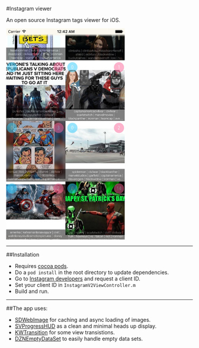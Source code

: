 #Instagram viewer

An open source Instagram tags viewer for iOS.

<img src="res/snap.jpg" width=320>

--------------------
##Installation

- Requires [cocoa pods](https://cocoapods.org).
- Do a `pod install` in the root directory to update dependencies.
- Go to [Instagram developers](https://www.instagram.com/developer/) and request a client ID.
- Set your client ID in `InstagramV2ViewController.m`
- Build and run.

--------------------

##The app uses:

- [SDWebImage](https://github.com/rs/SDWebImage) for caching and async loading of images.
- [SVProgressHUD](https://github.com/SVProgressHUD/SVProgressHUD) as a clean and minimal heads up display. 
- [KWTransition](https://github.com/KurtWagner/KWTransition) for some view transistions.
- [DZNEmptyDataSet](https://github.com/dzenbot/DZNEmptyDataSet) to easily handle empty data sets.